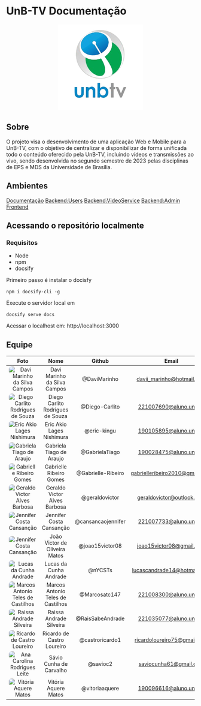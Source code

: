 # UnB-TV Documentação

<div align="center">
<img src="./docs/assets/unb-removebg-preview.png" alt="logo UNBTV"> </div>

## Sobre

O projeto visa o desenvolvimento de uma aplicação Web e Mobile para a UnB-TV, com o objetivo de centralizar e disponibilizar de forma unificada todo o conteúdo oferecido pela UnB-TV, incluindo vídeos e transmissões ao vivo, sendo desenvolvida no segundo semestre de 2023 pelas disciplinas de EPS e MDS da Universidade de Brasília.

## Ambientes

[Documentação](https://github.com/fga-eps-mds/2023.2-UnB-TV-DOC)
[Backend:Users](https://github.com/fga-eps-mds/2023.2-UnB-TV-Users)
[Backend:VideoService](https://github.com/fga-eps-mds/2023.2-UnB-TV-VideoService)
[Backend:Admin](https://github.com/fga-eps-mds/2023.2-UnB-TV-Admin)
[Frontend](https://github.com/fga-eps-mds/2023.2-UnB-TV-Frontend)

## Acessando o repositório localmente

### Requisitos
- Node
- npm
- docsify

Primeiro passo é instalar o docisfy

```
npm i docsify-cli -g
```

Execute o servidor local em

```
docsify serve docs
```

Acessar o localhost em: http://localhost:3000

## Equipe

| Foto | Nome | Github | Email | Matrícula |
|:----:|:----:|:------:|:-----:|:--------:|
| <img width="100px" style="border-radius:10%" src="https://github.com/DaviMarinho.png" alt="Davi Marinho da Silva Campos"> | Davi Marinho da Silva Campos | @DaviMarinho | davii_marinho@hotmail.com | 190026600 |
| <img width="100px" style="border-radius:10%" src="https://github.com/Diego-Carlito.png" alt="Diego Carlito Rodrigues de Souza"> | Diego Carlito Rodrigues de Souza | @Diego-Carlito | <221007690@aluno.unb.br> | 221007690 |
| <img width="100px" style="border-radius:10%" src="https://github.com/eric-kingu.png" alt="Eric Akio Lages Nishimura"> | Eric Akio Lages Nishimura | @eric-kingu | <190105895@aluno.unb.br> | 190105895 |
| <img width="100px" style="border-radius:10%" src="https://github.com/GabrielaTiago.png" alt="Gabriela Tiago de Araujo"> | Gabriela Tiago de Araujo | @GabrielaTiago | <190028475@aluno.unb.br> | 190028475 |
| <img width="100px" style="border-radius:10%" src="https://github.com/Gabrielle-Ribeiro.png" alt="Gabrielle Ribeiro Gomes"> | Gabrielle Ribeiro Gomes | @Gabrielle-Ribeiro | gabrielleribeiro2010@gmail.com | 170011020 |
| <img width="100px" style="border-radius:10%" src="https://github.com/geraldovictor.png" alt="Geraldo Victor Alves Barbosa"> | Geraldo Victor Alves Barbosa | @geraldovictor | geraldovictor@outlook.com | 170011119 |
| <img width="100px" style="border-radius:10%" src="https://github.com/cansancaojennifer.png" alt="Jennifer Costa Cansanção"> | Jennifer Costa Cansanção | @cansancaojennifer | <221007733@aluno.unb.br> | 221007733 |
| <img width="100px" style="border-radius:10%" src="https://github.com/joao15victor08.png" alt="Jennifer Costa Cansanção"> | João Victor de Oliveira Matos | @joao15victor08 | joao15victor08@gmail.com | 170013987 |
| <img width="100px" style="border-radius:10%" src="https://github.com/nYCSTs.png" alt="Lucas da Cunha Andrade"> | Lucas da Cunha Andrade | @nYCSTs | lucascandrade14@hotmail.com | 180105256 |
| <img width="100px" style="border-radius:10%" src="https://github.com/Marcosatc147.png" alt="Marcos Antonio Teles de Castilhos"> | Marcos Antonio Teles de Castilhos | @Marcosatc147 | <221008300@aluno.unb.br> | 221008300 |
| <img width="100px" style="border-radius:10%" src="https://github.com/RaisSabeAndrade.png" alt="Raissa Andrade Silveira"> | Raissa Andrade Silveira | @RaisSabeAndrade | <221035077@aluno.unb.br> | 221035077 |
| <img width="100px" style="border-radius:10%" src="https://github.com/castroricardo1.png" alt="Ricardo de Castro Loureiro"> | Ricardo de Castro Loureiro | @castroricardo1 | ricardoloureiro75@gmail.com | 200043111 |
| <img width="100px" style="border-radius:10%" src="https://github.com/savioc2.png" alt="Ana Carolina Rodrigues Leite"> | Sávio Cunha de Carvalho | @savioc2 | saviocunha61@gmail.com | 180130889 |
| <img width="100px" style="border-radius:10%" src="https://github.com/vitoriaaquere.png" alt="Vitória Aquere Matos"> | Vitória Aquere Matos | @vitoriaaquere | <190096616@aluno.unb.br> | 190096616 |
